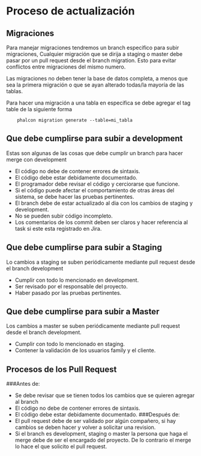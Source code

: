 Proceso de actualización
========================

Migraciones
-----------

Para manejar migraciones tendremos un branch especifico para subir migraciones, Cualquier migración que se dirija a staging o master debe pasar por un pull request desde el branch migration. Esto para evitar conflictos entre migraciones del mismo numero.

Las migraciones no deben tener la base de datos completa, a menos que sea la primera migración o que se ayan alterado todas/la mayoría de las tablas.

Para hacer una migración a una tabla en especifica se debe agregar el tag table de la siguiente forma

```ssh
	phalcon migration generate --table=mi_tabla
```

Que debe cumplirse para subir a development
-------------------------------------------

Estas son algunas de las cosas que debe cumplir un branch para hacer merge con development

 - El código no debe de contener errores de sintaxis.
 - El código debe estar debidamente documentado.
 - El programador debe revisar el código y cerciorarse que funcione.
 - Si el código puede afectar el comportamiento de otras áreas del sistema, se debe hacer las pruebas pertinentes.
 - El branch debe de estar actualizado al dia con los cambios de staging y development.
 - No se pueden subir código incompleto.
 - Los comentarios de los commit deben ser claros y hacer referencia al task si este esta registrado en Jira.

Que debe cumplirse para subir a Staging
---------------------------------------

Lo cambios a staging se suben periódicamente mediante pull request desde el branch development

- Cumplir con todo lo mencionado en development.
- Ser revisado por el responsable del proyecto.
- Haber pasado por las pruebas pertinentes.

Que debe cumplirse para subir a Master
--------------------------------------

Los cambios a master se suben periódicamente mediante pull request desde el branch development.

- Cumplir con todo lo mencionado en staging.
- Contener la validación de los usuarios family y el cliente.

Procesos de los Pull Request
----------------------------

###Antes de:
- Se debe revisar que se tienen todos los cambios que se quieren agregar al branch
- El código no debe de contener errores de sintaxis.
- El código debe estar debidamente documentado.
###Después de:
- El pull request debe de ser validado por algún compañero, si hay cambios se deben hacer y volver a solicitar una revision.
- Si el branch es development, staging o master la persona que haga el merge debe de ser el encargado del proyecto. De lo contrario el merge lo hace el que solicito el pull request.


